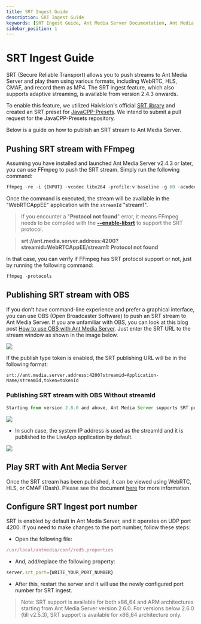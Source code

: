 ```yaml
---
title: SRT Ingest Guide
description: SRT Ingest Guide
keywords: [SRT Ingest Guide, Ant Media Server Documentation, Ant Media Server Tutorials]
sidebar_position: 1
---
```


# SRT Ingest Guide

SRT (Secure Reliable Transport) allows you to push streams to Ant Media Server and play them using various formats, including WebRTC, HLS, CMAF, and record them as MP4. The SRT ingest feature, which also supports adaptive streaming, is available from version 2.4.3 onwards.

To enable this feature, we utilized Haivision's official [SRT library](https://github.com/Haivision/srt) and created an SRT preset for [JavaCPP-Presets](https://github.com/bytedeco/javacpp-presets). We intend to submit a pull request for the JavaCPP-Presets repository.

Below is a guide on how to publish an SRT stream to Ant Media Server.

## Pushing SRT stream with FFmpeg

Assuming you have installed and launched Ant Media Server v2.4.3 or later, you can use FFmpeg to push the SRT stream. Simply run the following command:

```js
ffmpeg -re -i {INPUT} -vcodec libx264 -profile:v baseline -g 60 -acodec aac -f mpegts srt://ant.media.server.address:4200?streamid=WebRTCAppEE/stream1
```

Once the command is executed, the stream will be available in the "WebRTCAppEE" application with the `streamId` "stream1".

> If you encounter a "**Protocol not found**" error, it means FFmpeg needs to be compiled with the [**--enable-libsrt**](https://srtlab.github.io/srt-cookbook/apps/ffmpeg/) to support the SRT protocol.

> **srt://ant.media.server.address:4200?streamid\=WebRTCAppEE/stream1: Protocol not found**

In that case, you can verify if FFmpeg has SRT protocol support or not, just by running the following command:
```js
ffmpeg -protocols
```

## Publishing SRT stream with OBS

If you don’t have command-line experience and prefer a graphical interface, you can use OBS (Open Broadcaster Software) to push an SRT stream to Ant Media Server. If you are unfamiliar with OBS, you can look at this blog post [How to use OBS with Ant Media Server](https://antmedia.io/how-to-use-obs-with-ant-media-server/). Just enter the SRT URL to the stream window as shown in the image below.

![](@site/static/img/Screen-Shot-2022-04-20-at-14.48.30-1024x811.png)

If the publish type token is enabled, the SRT publishing URL will be in the following format:
```
srt://ant.media.server.address:4200?streamid=Application-Name/streamId,token=tokenId
```

### Publishing SRT stream with OBS Without streamId

```js
Starting from version 2.8.0 and above, Ant Media Server supports SRT publish without streamId
```

![](@site/static/img/publish-live-stream/srt/srt-obs.png)

- In such case, the system IP address is used as the streamId and it is published to the LiveApp application by default.

![](@site/static/img/publish-live-stream/srt/srt-stream.png)


## Play SRT with Ant Media Server

Once the SRT stream has been published, it can be viewed using WebRTC, HLS, or CMAF (Dash). Please see the document [here](https://antmedia.io/docs/category/playing-live-streams/) for more information.

## Configure SRT Ingest port number

SRT is enabled by default in Ant Media Server, and it operates on UDP port 4200. If you need to make changes to the port number, follow these steps:

- Open the following file:
```js
/usr/local/antmedia/conf/red5.properties
```

- And, add/replace the following property:

```js
server.srt_port={WRITE_YOUR_PORT_NUMBER}
```

- After this, restart the server and it will use the newly configured port number for SRT ingest.

> Note: SRT support is available for both x86_64 and ARM architectures starting from Ant Media Server version 2.6.0. For versions below 2.6.0 (till v2.5.3), SRT support is available for x86_64 architecture only.

